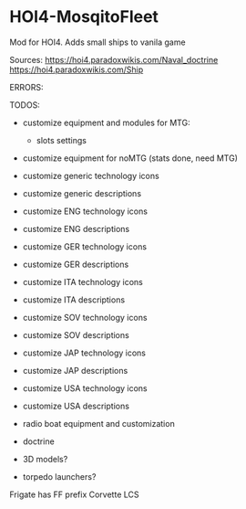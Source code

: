 # HOI4-MosqitoFleet
Mod for HOI4. Adds small ships to vanila game


Sources:
https://hoi4.paradoxwikis.com/Naval_doctrine
https://hoi4.paradoxwikis.com/Ship


ERRORS:


TODOS:
- customize equipment and modules for MTG:
	- slots settings

- customize equipment for noMTG (stats done, need MTG)

- customize generic technology icons
- customize generic descriptions

- customize ENG technology icons
- customize ENG descriptions

- customize GER technology icons
- customize GER descriptions

- customize ITA technology icons
- customize ITA descriptions

- customize SOV technology icons
- customize SOV descriptions

- customize JAP technology icons
- customize JAP descriptions

- customize USA technology icons
- customize USA descriptions

- radio boat equipment and customization

- doctrine

- 3D models?
- torpedo launchers?

Frigate has FF prefix
Corvette LCS
